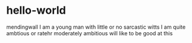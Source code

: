 # hello-world
mendingwall
I am a young man with little or no sarcastic witts 
I am quite ambtious or ratehr moderately ambitious 
will like to be good at this 
